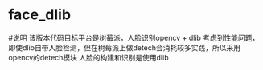 # face_dlib

#说明
    该版本代码目标平台是树莓派，人脸识别opencv + dlib
    考虑到性能问题，即使dlib自带人脸检测，但在树莓派上做detech会消耗较多实践，所以采用opencv的detech模块
    人脸的构建和识别是使用dlib

